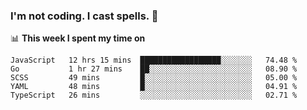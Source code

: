 ### I'm not coding. I cast spells. 🎩

📊 **This week I spent my time on**
<!--START_SECTION:waka-->
```text
JavaScript   12 hrs 15 mins  ██████████████████░░░░░░░   74.48 % 
Go           1 hr 27 mins    ██░░░░░░░░░░░░░░░░░░░░░░░   08.90 % 
SCSS         49 mins         █░░░░░░░░░░░░░░░░░░░░░░░░   05.00 % 
YAML         48 mins         █░░░░░░░░░░░░░░░░░░░░░░░░   04.91 % 
TypeScript   26 mins         ░░░░░░░░░░░░░░░░░░░░░░░░░   02.71 %
```
<!--END_SECTION:waka-->
